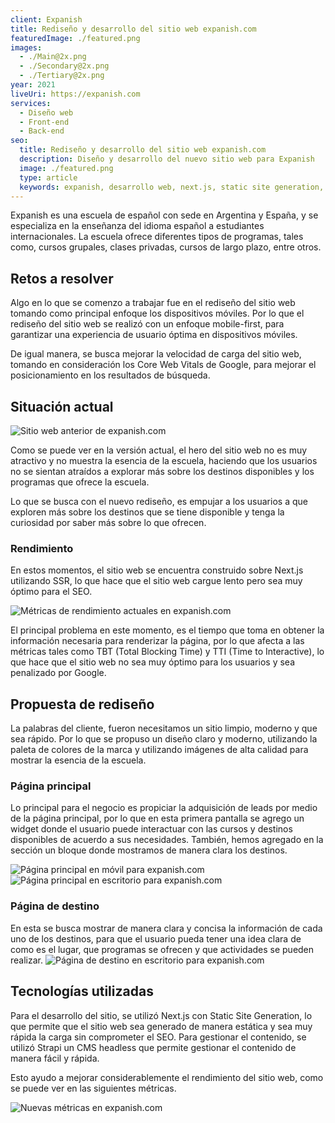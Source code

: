 ```yaml
---
client: Expanish
title: Rediseño y desarrollo del sitio web expanish.com
featuredImage: ./featured.png
images:
  - ./Main@2x.png
  - ./Secondary@2x.png
  - ./Tertiary@2x.png
year: 2021
liveUri: https://expanish.com
services:
  - Diseño web
  - Front-end
  - Back-end
seo:
  title: Rediseño y desarrollo del sitio web expanish.com
  description: Diseño y desarrollo del nuevo sitio web para Expanish
  image: ./featured.png
  type: article
  keywords: expanish, desarrollo web, next.js, static site generation, rediseño web, diseño web, diseño ux/ui, diseño de experiencia de usuario, diseño de interfaz de usuario
---
```


Expanish es una escuela de español con sede en Argentina y España, y se especializa en la enseñanza del idioma español a estudiantes internacionales. La escuela ofrece diferentes tipos de programas, tales como, cursos grupales, clases privadas, cursos de largo plazo, entre otros.

## Retos a resolver
Algo en lo que se comenzo a trabajar fue en el rediseño del sitio web tomando como principal enfoque los dispositivos móviles. Por lo que el rediseño del sitio web se realizó con un enfoque mobile-first, para garantizar una experiencia de usuario óptima en dispositivos móviles.

De igual manera, se busca mejorar la velocidad de carga del sitio web, tomando en consideración los Core Web Vitals de Google, para mejorar el posicionamiento en los resultados de búsqueda.

## Situación actual
![Sitio web anterior de expanish.com](./old-site.png)

Como se puede ver en la versión actual, el hero del sitio web no es muy atractivo y no muestra la esencia de la escuela, haciendo que los usuarios no se sientan atraídos a explorar más sobre los destinos disponibles y los programas que ofrece la escuela.

Lo que se busca con el nuevo rediseño, es empujar a los usuarios a que exploren más sobre los destinos que se tiene disponible y tenga la curiosidad por saber más sobre lo que ofrecen.

### Rendimiento
En estos momentos, el sitio web se encuentra construido sobre Next.js utilizando SSR, lo que hace que el sitio web cargue lento pero sea muy óptimo para el SEO.

![Métricas de rendimiento actuales en expanish.com](./expanish-performance-homepage.png)

El principal problema en este momento, es el tiempo que toma en obtener la información necesaria para renderizar la página, por lo que afecta a las métricas tales como TBT (Total Blocking Time) y TTI (Time to Interactive), lo que hace que el sitio web no sea muy óptimo para los usuarios y sea penalizado por Google.

## Propuesta de rediseño
La palabras del cliente, fueron necesitamos un sitio limpio, moderno y que sea rápido. Por lo que se propuso un diseño claro y moderno, utilizando la paleta de colores de la marca y utilizando imágenes de alta calidad para mostrar la esencia de la escuela.

### Página principal
Lo principal para el negocio es propiciar la adquisición de leads por medio de la página principal, por lo que en esta primera pantalla se agrego un widget donde el usuario puede interactuar con las cursos y destinos disponibles de acuerdo a sus necesidades. También, hemos agregado en la sección un bloque donde mostramos de manera clara los destinos.

![Página principal en móvil para expanish.com](./mobile-redesign.png)
![Página principal en escritorio para expanish.com](./desktop-redesign.png)

### Página de destino
En esta se busca mostrar de manera clara y concisa la información de cada uno de los destinos, para que el usuario pueda tener una idea clara de como es el lugar, que programas se ofrecen y que actividades se pueden realizar.
![Página de destino en escritorio para expanish.com](./desktop-destination.png)

## Tecnologías utilizadas
Para el desarrollo del sitio, se utilizó Next.js con Static Site Generation, lo que permite que el sitio web sea generado de manera estática y sea muy rápida la carga sin comprometer el SEO. Para gestionar el contenido, se utilizó Strapi un CMS headless que permite gestionar el contenido de manera fácil y rápida.

Esto ayudo a mejorar considerablemente el rendimiento del sitio web, como se puede ver en las siguientes métricas.

![Nuevas métricas en expanish.com](./new-metrics.png)